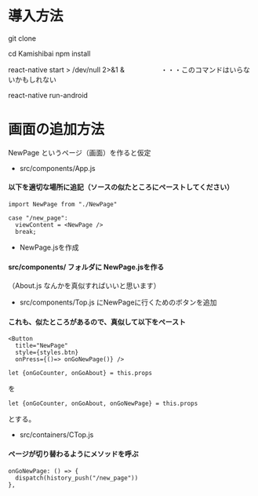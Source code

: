 # 導入方法

git clone

cd Kamishibai
npm install


react-native start > /dev/null 2>&1 & 　　　　　・・・このコマンドはいらないかもしれない

react-native run-android


# 画面の追加方法
NewPage というページ（画面）を作ると仮定

- src/components/App.js
#### 以下を適切な場所に追記（ソースの似たところにペーストしてください）

```
import NewPage from "./NewPage"
```

```
case "/new_page":
  viewContent = <NewPage />
  break;
```


- NewPage.jsを作成
#### src/components/ フォルダに NewPage.jsを作る
（About.js なんかを真似すればいいと思います）


- src/components/Top.js にNewPageに行くためのボタンを追加
#### これも、似たところがあるので、真似して以下をペースト

```
<Button
  title="NewPage"
  style={styles.btn}
  onPress={()=> onGoNewPage()} />
```

```
let {onGoCounter, onGoAbout} = this.props
```
を
```
let {onGoCounter, onGoAbout, onGoNewPage} = this.props
```
とする。


- src/containers/CTop.js
#### ページが切り替わるようにメソッドを呼ぶ

```
onGoNewPage: () => {
  dispatch(history_push("/new_page"))
},
```
